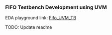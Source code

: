 <h3 align="left">FIFO Testbench Development using UVM </h3>

EDA playground link: [Fifo_UVM_TB](https://www.edaplayground.com/x/X92F)

TODO: Update readme

 

 
